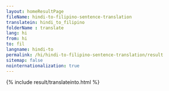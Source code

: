 ```yaml
---
layout: homeResultPage
fileName: hindi-to-filipino-sentence-translation
translatein: hindi_to_filipino
folderName : translate
lang: hi
from: hi
to: fil
langname: hindi-to
permalink: /hi/hindi-to-filipino-sentence-translation/result
sitemap: false
nointernationalization: true
---
```

{% include result/translateinto.html %}

<script src="/js/result/translation.js" data-foldername="{{page.folderName}}" data-lang="{{page.lang}}"></script>
